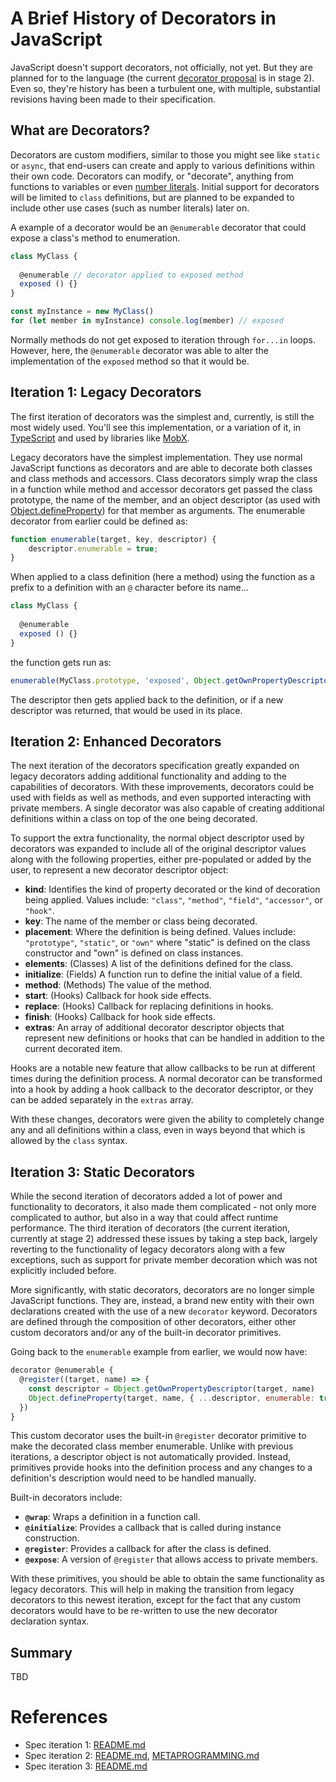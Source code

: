 # A Brief History of Decorators in JavaScript

JavaScript doesn't support decorators, not officially, not yet.  But they are planned for to the language (the current [decorator proposal](https://github.com/tc39/proposal-decorators) is in stage 2).  Even so, they're history has been a turbulent one, with multiple, substantial revisions having been made to their specification.

## What are Decorators?

Decorators are custom modifiers, similar to those you might see like `static` or `async`, that end-users can create and apply to various definitions within their own code.  Decorators can modify, or "decorate", anything from functions to variables or even [number literals](https://github.com/tc39/proposal-extended-numeric-literals).  Initial support for decorators will be limited to `class` definitions, but are planned to be expanded to include other use cases (such as number literals) later on.

A example of a decorator would be an `@enumerable` decorator that could expose a class's method to enumeration.

```javascript
class MyClass {
  
  @enumerable // decorator applied to exposed method
  exposed () {}
}

const myInstance = new MyClass()
for (let member in myInstance) console.log(member) // exposed
```

Normally methods do not get exposed to iteration through `for...in` loops. However, here, the `@enumerable` decorator was able to alter the implementation of the `exposed` method so that it would be.

## Iteration 1: Legacy Decorators

The first iteration of decorators was the simplest and, currently, is still the most widely used.  You'll see this implementation, or a variation of it, in [TypeScript](https://www.typescriptlang.org/) and used by libraries like [MobX](https://mobx.js.org/).

Legacy decorators have the simplest implementation.  They use normal JavaScript functions as decorators and are able to decorate both classes and class methods and accessors.  Class decorators simply wrap the class in a function while method and accessor decorators get passed the class prototype, the name of the member, and an object descriptor (as used with [Object.defineProperty](https://developer.mozilla.org/en-US/docs/Web/JavaScript/Reference/Global_Objects/Object/defineProperty)) for that member as arguments.  The enumerable decorator from earlier could be defined as:

```javascript
function enumerable(target, key, descriptor) {
    descriptor.enumerable = true;
}
```

When applied to a class definition (here a method) using the function as a prefix to a definition with an `@` character before its name...

```javascript
class MyClass {
  
  @enumerable
  exposed () {}
}
```

the function gets run as:

```javascript
enumerable(MyClass.prototype, 'exposed', Object.getOwnPropertyDescriptor(MyClass.prototype, 'exposed'))
```

The descriptor then gets applied back to the definition, or if a new descriptor was returned, that would be used in its place.

## Iteration 2: Enhanced Decorators

The next iteration of the decorators specification greatly expanded on legacy decorators adding additional functionality and adding to the capabilities of decorators.  With these improvements, decorators could be used with fields as well as methods, and even supported interacting with private members.  A single decorator was also capable of creating additional definitions within a class on top of the one being decorated.

To support the extra functionality, the normal object descriptor used by decorators was expanded to include all of the original descriptor values along with the following properties, either pre-populated or added by the user, to represent a new decorator descriptor object:

* **kind**: Identifies the kind of property decorated or the kind of decoration being applied. Values include: `"class"`, `"method"`, `"field"`, `"accessor"`, or `"hook"`.
* **key**: The name of the member or class being decorated.
* **placement**: Where the definition is being defined. Values include: `"prototype"`, `"static"`, or `"own"` where "static" is defined on the class constructor and "own" is defined on class instances.
* **elements**: (Classes) A list of the definitions defined for the class.
* **initialize**: (Fields) A function run to define the initial value of a field.
* **method**: (Methods) The value of the method.
* **start**: (Hooks) Callback for hook side effects.
* **replace**: (Hooks) Callback for replacing definitions in hooks.
* **finish**: (Hooks) Callback for hook side effects.
* **extras**: An array of additional decorator descriptor objects that represent new definitions or hooks that can be handled in addition to the current decorated item.

Hooks are a notable new feature that allow callbacks to be run at different times during the definition process.  A normal decorator can be transformed into a hook by adding a hook callback to the decorator descriptor, or they can be added separately in the `extras` array. 

With these changes, decorators were given the ability to completely change any and all definitions within a class, even in ways beyond that which is allowed by the `class` syntax.

## Iteration 3: Static Decorators

While the second iteration of decorators added a lot of power and functionality to decorators, it also made them complicated - not only more complicated to author, but also in a way that could affect runtime performance.  The third iteration of decorators (the current iteration, currently at stage 2) addressed these issues by taking a step back, largely reverting to the functionality of legacy decorators along with a few exceptions, such as support for private member decoration which was not explicitly included before.

More significantly, with static decorators, decorators are no longer simple JavaScript functions.  They are, instead, a brand new entity with their own declarations created with the use of a new `decorator` keyword.  Decorators are defined through the composition of other decorators, either other custom decorators and/or any of the built-in decorator primitives.

Going back to the `enumerable` example from earlier, we would now have:

```javascript
decorator @enumerable {
  @register((target, name) => {
    const descriptor = Object.getOwnPropertyDescriptor(target, name)
    Object.defineProperty(target, name, { ...descriptor, enumerable: true })
  })
}
```

This custom decorator uses the built-in `@register` decorator primitive to make the decorated class member enumerable.  Unlike with previous iterations, a descriptor object is not automatically provided.  Instead, primitives provide hooks into the definition process and any changes to a definition's description would need to be handled manually.

Built-in decorators include:

* **`@wrap`**: Wraps a definition in a function call.
* **`@initialize`**: Provides a callback that is called during instance construction.
* **`@register`**: Provides a callback for after the class is defined.
* **`@expose`**: A version of `@register` that allows access to private members.

With these primitives, you should be able to obtain the same functionality as legacy decorators.  This will help in making the transition from legacy decorators to this newest iteration, except for the fact that any custom decorators would have to be re-written to use the new decorator declaration syntax. 

## Summary

TBD


# References

- Spec iteration 1: [README.md](https://github.com/wycats/javascript-decorators/blob/e1bf8d41bfa2591d949dd3bbf013514c8904b913/README.md)
- Spec iteration 2: [README.md](https://github.com/tc39/proposal-decorators/blob/beae8dc25d2dddc3a19cdd235d14f8b16a6f1325/README.md), [METAPROGRAMMING.md](https://github.com/tc39/proposal-decorators/blob/beae8dc25d2dddc3a19cdd235d14f8b16a6f1325/METAPROGRAMMING.md)
- Spec iteration 3: [README.md](https://github.com/tc39/proposal-decorators/blob/e480e0659534567a7edb28ffe968f583a91c7e0c/README.md)
